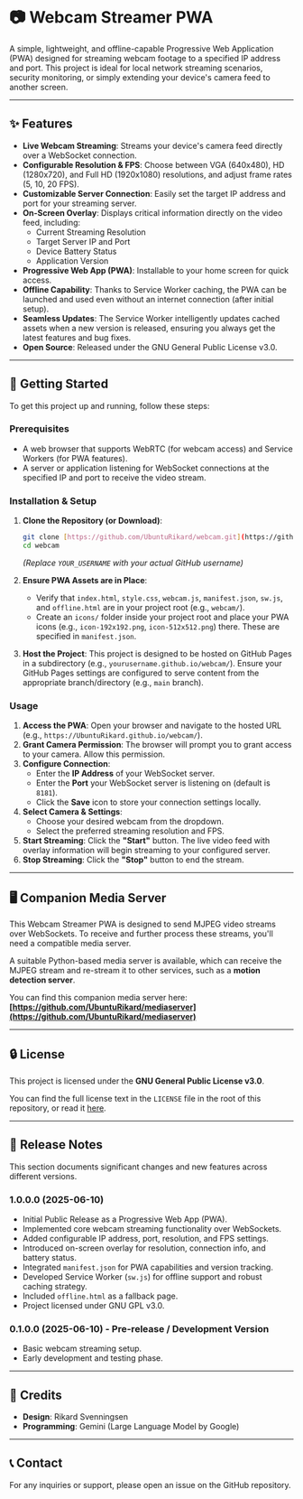# 📷 Webcam Streamer PWA

A simple, lightweight, and offline-capable Progressive Web Application (PWA) designed for streaming webcam footage to a specified IP address and port. This project is ideal for local network streaming scenarios, security monitoring, or simply extending your device's camera feed to another screen.

---

## ✨ Features

* **Live Webcam Streaming**: Streams your device's camera feed directly over a WebSocket connection.
* **Configurable Resolution & FPS**: Choose between VGA (640x480), HD (1280x720), and Full HD (1920x1080) resolutions, and adjust frame rates (5, 10, 20 FPS).
* **Customizable Server Connection**: Easily set the target IP address and port for your streaming server.
* **On-Screen Overlay**: Displays critical information directly on the video feed, including:
    * Current Streaming Resolution
    * Target Server IP and Port
    * Device Battery Status
    * Application Version
* **Progressive Web App (PWA)**: Installable to your home screen for quick access.
* **Offline Capability**: Thanks to Service Worker caching, the PWA can be launched and used even without an internet connection (after initial setup).
* **Seamless Updates**: The Service Worker intelligently updates cached assets when a new version is released, ensuring you always get the latest features and bug fixes.
* **Open Source**: Released under the GNU General Public License v3.0.

---

## 🚀 Getting Started

To get this project up and running, follow these steps:

### Prerequisites

* A web browser that supports WebRTC (for webcam access) and Service Workers (for PWA features).
* A server or application listening for WebSocket connections at the specified IP and port to receive the video stream.

### Installation & Setup

1.  **Clone the Repository (or Download)**:
    ```bash
    git clone [https://github.com/UbuntuRikard/webcam.git](https://github.com/UbuntuRikard/webcam.git)
    cd webcam
    ```
    *(Replace `YOUR_USERNAME` with your actual GitHub username)*

2.  **Ensure PWA Assets are in Place**:
    * Verify that `index.html`, `style.css`, `webcam.js`, `manifest.json`, `sw.js`, and `offline.html` are in your project root (e.g., `webcam/`).
    * Create an `icons/` folder inside your project root and place your PWA icons (e.g., `icon-192x192.png`, `icon-512x512.png`) there. These are specified in `manifest.json`.

3.  **Host the Project**:
    This project is designed to be hosted on GitHub Pages in a subdirectory (e.g., `yourusername.github.io/webcam/`). Ensure your GitHub Pages settings are configured to serve content from the appropriate branch/directory (e.g., `main` branch).

### Usage

1.  **Access the PWA**: Open your browser and navigate to the hosted URL (e.g., `https://UbuntuRikard.github.io/webcam/`).
2.  **Grant Camera Permission**: The browser will prompt you to grant access to your camera. Allow this permission.
3.  **Configure Connection**:
    * Enter the **IP Address** of your WebSocket server.
    * Enter the **Port** your WebSocket server is listening on (default is `8181`).
    * Click the **Save** icon to store your connection settings locally.
4.  **Select Camera & Settings**:
    * Choose your desired webcam from the dropdown.
    * Select the preferred streaming resolution and FPS.
5.  **Start Streaming**: Click the **"Start"** button. The live video feed with overlay information will begin streaming to your configured server.
6.  **Stop Streaming**: Click the **"Stop"** button to end the stream.

---

## 🖥️ Companion Media Server

This Webcam Streamer PWA is designed to send MJPEG video streams over WebSockets. To receive and further process these streams, you'll need a compatible media server.

A suitable Python-based media server is available, which can receive the MJPEG stream and re-stream it to other services, such as a **motion detection server**.

You can find this companion media server here: **[https://github.com/UbuntuRikard/mediaserver](https://github.com/UbuntuRikard/mediaserver)**

---

## 🔒 License

This project is licensed under the **GNU General Public License v3.0**.

You can find the full license text in the `LICENSE` file in the root of this repository, or read it [here](https://www.gnu.org/licenses/gpl-3.0.en.html).

---

## 📝 Release Notes

This section documents significant changes and new features across different versions.

### 1.0.0.0 (2025-06-10)

* Initial Public Release as a Progressive Web App (PWA).
* Implemented core webcam streaming functionality over WebSockets.
* Added configurable IP address, port, resolution, and FPS settings.
* Introduced on-screen overlay for resolution, connection info, and battery status.
* Integrated `manifest.json` for PWA capabilities and version tracking.
* Developed Service Worker (`sw.js`) for offline support and robust caching strategy.
* Included `offline.html` as a fallback page.
* Project licensed under GNU GPL v3.0.

### 0.1.0.0 (2025-06-10) - Pre-release / Development Version

* Basic webcam streaming setup.
* Early development and testing phase.

---

## 🤝 Credits

* **Design**: Rikard Svenningsen
* **Programming**: Gemini (Large Language Model by Google)

---

## 📞 Contact

For any inquiries or support, please open an issue on the GitHub repository.

